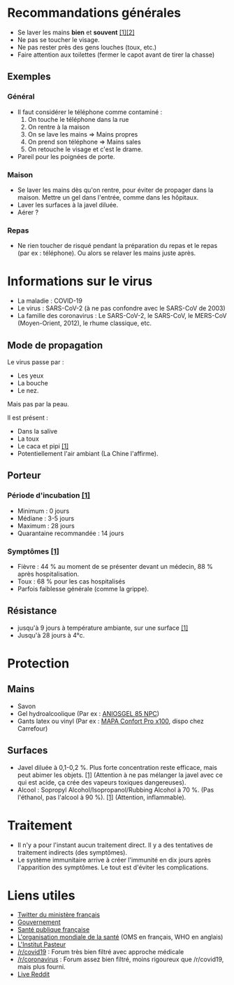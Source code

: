 # Recommandations générales
* Se laver les mains **bien** et **souvent** [[1]](https://www.ameli.fr/assure/sante/themes/gestes-barrieres/les-4-gestes-barrieres-adopter-pour-limiter-la-transmission-des-virus-de-lhiver)[[2]](https://www.who.int/fr/emergencies/diseases/novel-coronavirus-2019/advice-for-public)
* Ne pas se toucher le visage.
* Ne pas rester près des gens louches (toux, etc.)
* Faire attention aux toilettes (fermer le capot avant de tirer la chasse)

## Exemples
### Général
* Il faut considérer le téléphone comme contaminé : 
  1. On touche le téléphone dans la rue
  1. On rentre à la maison
  1. On se lave les mains => Mains propres
  1. On prend son téléphone => Mains sales
  1. On retouche le visage et c'est le drame.
* Pareil pour les poignées de porte.
  
### Maison
* Se laver les mains dès qu'on rentre, pour éviter de propager dans la maison. Mettre un gel dans l'entrée, comme dans les hôpitaux.
* Laver les surfaces à la javel diluée. 
* Aérer ?

### Repas
* Ne rien toucher de risqué pendant la préparation du repas et le repas (par ex : téléphone). Ou alors se relaver les mains juste après.

# Informations sur le virus
* La maladie : COVID-19
* Le virus : SARS-CoV-2 (à ne pas confondre avec le SARS-CoV de 2003)
* La famille des coronavirus : Le SARS-CoV-2, le SARS-CoV, le MERS-CoV (Moyen-Orient, 2012), le rhume classique, etc.

## Mode de propagation
Le virus passe par : 
* Les yeux
* La bouche
* Le nez. 

Mais pas par la peau.

Il est présent : 
* Dans la salive
* La toux
* Le caca et pipi [[1]](https://www.livescience.com/coronavirus-covid-19-spread-through-feces.html)
* Potentiellement l'air ambiant (La Chine l'affirme).

## Porteur

### Période d'incubation [[1]](https://www.medrxiv.org/content/10.1101/2020.02.06.20020974v1)
* Minimum : 0 jours
* Médiane : 3-5 jours
* Maximum : 28 jours
* Quarantaine recommandée : 14 jours

### Symptômes [[1]](https://www.medrxiv.org/content/10.1101/2020.02.06.20020974v1)
* Fièvre : 44 % au moment de se présenter devant un médecin, 88 % après hospitalisation.
* Toux : 68 % pour les cas hospitalisés
* Parfois faiblesse générale (comme la grippe).

## Résistance
* jusqu'à 9 jours à température ambiante, sur une surface [[1]](https://www.reddit.com/r/COVID19/comments/f8bpur/persistence_of_coronaviruses_on_inanimate/)
* Jusqu'à 28 jours à 4°c.

# Protection

## Mains
* Savon
* Gel hydroalcoolique (Par ex : [ANIOSGEL 85 NPC](https://www.phimedical.fr/desinfection/hygiene-des-mains/gel-hydroalcoolique-aniosgel-85-npc-flacon-de-1-l-au-choix.html?search_query=aniosgel&results=5))
* Gants latex ou vinyl (Par ex : [MAPA Confort Pro x100](https://www.amazon.fr/Mapa-Gants-M%C3%A9nage-Confort-Taille/dp/B06XWVLDMG), dispo chez Carrefour)

## Surfaces
* Javel diluée à 0,1-0,2 %. Plus forte concentration reste efficace, mais peut abimer les objets. [[1]](https://www.reddit.com/r/COVID19/comments/f8bpur/persistence_of_coronaviruses_on_inanimate/) (Attention à ne pas mélanger la javel avec ce qui est acide, ça crée des vapeurs toxiques dangereuses).
* Alcool : Sopropyl Alcohol/Isopropanol/Rubbing Alcohol à 70 %. (Pas l'éthanol, pas l'alcool à 90 %). [[1]](https://www.reddit.com/r/COVID19/comments/f8bpur/persistence_of_coronaviruses_on_inanimate/) (Attention, inflammable).

# Traitement 
* Il n'y a pour l'instant aucun traitement direct. Il y a des tentatives de traitement indirects (des symptômes).
* Le système immunitaire arrive à créer l'immunité en dix jours après l'apparition des symptômes. Le tout est d'éviter les complications. 

# Liens utiles
* [Twitter du ministère français](https://twitter.com/MinSoliSante)
* [Gouvernement](https://www.gouvernement.fr/)
* [Santé publique française](https://www.santepubliquefrance.fr/maladies-et-traumatismes/maladies-et-infections-respiratoires/infection-a-coronavirus/articles/covid-19-situation-epidemiologique-internationale)
* [L'organisation mondiale de la santé](https://www.who.int/fr) (OMS en français, WHO en anglais)
* [L'Institut Pasteur](https://www.pasteur.fr/fr/centre-medical/fiches-maladies/coronavirus-wuhan)
* [/r/covid19](https://www.reddit.com/r/covid19) : Forum très bien filtré avec approche médicale
* [/r/coronavirus](https://www.reddit.com/r/coronavirus) : Forum assez bien filtré, moins rigoureux que /r/covid19, mais plus fourni.
* [Live Reddit](https://www.reddit.com/live/14d816ty1ylvo/)

